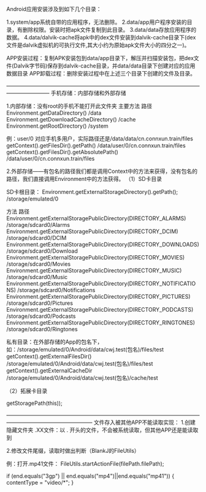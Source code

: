  
Android应用安装涉及到如下几个目录：
 
1.system/app系统自带的应用程序，无法删除。
2.data/app用户程序安装的目录，有删除权限。安装时把apk文件复制到此目录。
3.data/data存放应用程序的数据。
4.data/dalvik-cache将apk中的dex文件安装到dalvik-cache目录下(dex文件是dalvik虚拟机的可执行文件,其大小约为原始apk文件大小的四分之一)。
 
APP安装过程：复制APK安装包到data/app目录下，解压并扫描安装包，把dex文件(Dalvik字节码)保存到dalvik-cache目录，并data/data目录下创建对应的应用数据目录
APP卸载过程：删除安装过程中在上述三个目录下创建的文件及目录。
 
————————————————————————————————————————————
手机存储：内部存储和外部存储
 
1.内部存储：没有root的手机不能打开此文件夹
主要方法        路径
Environment.getDataDirectory()        /data
Environment.getDownloadCacheDirectory()        /cache
Environment.getRootDirectory()        /system
 
例：user/0 对应手机多用户，实际路径还是/data/data/cn.connxun.train/files
getContext().getFilesDir().getPath()        /data/user/0/cn.connxun.train/files
getContext().getFilesDir().getAbsolutePath()        /data/user/0/cn.connxun.train/files
 
2.外部存储——有包名的路径我们都是调用Context中的方法来获得，没有包名的路径，我们直接调用Environment中的方法获得。
（1）SD卡目录
 
SD卡根目录：
Environment.getExternalStorageDirectory().getPath();  /storage/emulated/0
 
方法        路径
Environment.getExternalStoragePublicDirectory(DIRECTORY_ALARMS)        /storage/sdcard0/Alarms
Environment.getExternalStoragePublicDirectory(DIRECTORY_DCIM)        /storage/sdcard0/DCIM
Environment.getExternalStoragePublicDirectory(DIRECTORY_DOWNLOADS)        /storage/sdcard0/Download
Environment.getExternalStoragePublicDirectory(DIRECTORY_MOVIES)        /storage/sdcard0/Movies
Environment.getExternalStoragePublicDirectory(DIRECTORY_MUSIC)        /storage/sdcard0/Music
Environment.getExternalStoragePublicDirectory(DIRECTORY_NOTIFICATIONS)        /storage/sdcard0/Notifications
Environment.getExternalStoragePublicDirectory(DIRECTORY_PICTURES)        /storage/sdcard0/Pictures
Environment.getExternalStoragePublicDirectory(DIRECTORY_PODCASTS)        /storage/sdcard0/Podcasts
Environment.getExternalStoragePublicDirectory(DIRECTORY_RINGTONES)        /storage/sdcard0/Ringtones
 
私有目录：在外部存储的App的包名下，如：/storage/emulated/0/Android/data/cwj.test(包名)/files/test
getContext().getExternalFilesDir()        /storage/emulated/0/Android/data/cwj.test(包名)/files/test
getContext().getExternalCacheDir        /storage/emulated/0/Android/data/cwj.test(包名)/cache/test
 
（2）拓展卡目录
 
getStoragePath(this));
 
 
————————————————————————————————————————————————————
文件存入被其他APP不能读取实现：
1.创建隐藏文件夹
  .XX文件：以 . 开头的文件，不会被系统读取，但其他APP还是能读取到
 
2.修改文件尾缀，读取时做出判断（BlankJ的FileUtils）
 
例：打开.mp41文件：
                    FileUtils.startActionFile(filePath.filePath);
 
if (end.equals("3gp") || end.equals("mp4")||end.equals("mp41")) {
            contentType = "video/*";
        }
 
 
 